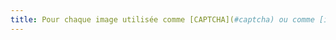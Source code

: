 ```yaml
---
title: Pour chaque image utilisée comme [CAPTCHA](#captcha) ou comme [image-test](#image-test), ayant une [alternative textuelle](#alternative-textuelle-image), cette alternative permet-elle d’identifier la nature et la fonction de l’image ?
---
```

